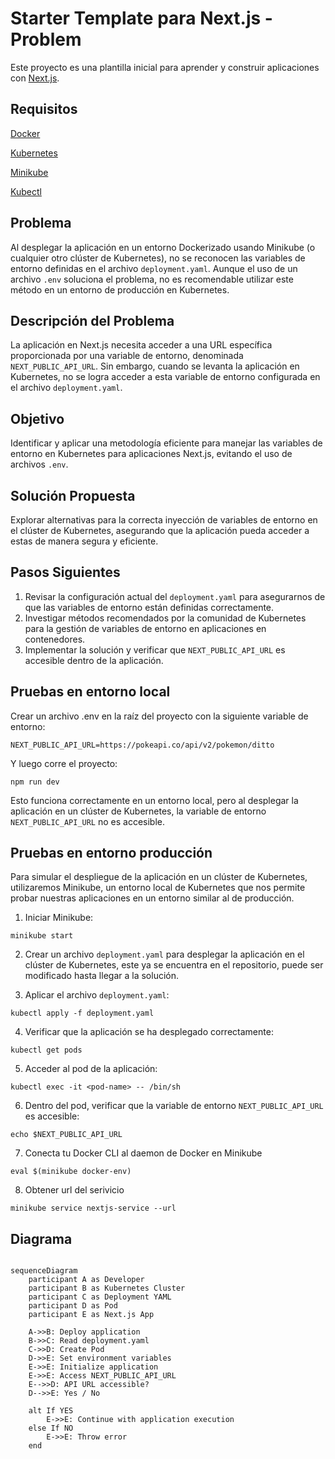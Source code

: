 # Starter Template para Next.js - Problem

Este proyecto es una plantilla inicial para aprender y construir aplicaciones con [Next.js](https://nextjs.org/learn).

## Requisitos
[Docker](https://docs.docker.com/get-docker/)

[Kubernetes](https://kubernetes.io/es/docs/home/)

[Minikube](https://minikube.sigs.k8s.io/docs)

[Kubectl](https://kubernetes.io/es/docs/tasks/tools/install-kubectl/)

## Problema

Al desplegar la aplicación en un entorno Dockerizado usando Minikube (o cualquier otro clúster de Kubernetes), no se reconocen las variables de entorno definidas en el archivo `deployment.yaml`. Aunque el uso de un archivo `.env` soluciona el problema, no es recomendable utilizar este método en un entorno de producción en Kubernetes.

## Descripción del Problema

La aplicación en Next.js necesita acceder a una URL específica proporcionada por una variable de entorno, denominada `NEXT_PUBLIC_API_URL`. Sin embargo, cuando se levanta la aplicación en Kubernetes, no se logra acceder a esta variable de entorno configurada en el archivo `deployment.yaml`.

## Objetivo

Identificar y aplicar una metodología eficiente para manejar las variables de entorno en Kubernetes para aplicaciones Next.js, evitando el uso de archivos `.env`.

## Solución Propuesta

Explorar alternativas para la correcta inyección de variables de entorno en el clúster de Kubernetes, asegurando que la aplicación pueda acceder a estas de manera segura y eficiente.

## Pasos Siguientes

1. Revisar la configuración actual del `deployment.yaml` para asegurarnos de que las variables de entorno están definidas correctamente.
2. Investigar métodos recomendados por la comunidad de Kubernetes para la gestión de variables de entorno en aplicaciones en contenedores.
3. Implementar la solución y verificar que `NEXT_PUBLIC_API_URL` es accesible dentro de la aplicación.

## Pruebas en entorno local
Crear un archivo .env en la raíz del proyecto con la siguiente variable de entorno:

```
NEXT_PUBLIC_API_URL=https://pokeapi.co/api/v2/pokemon/ditto
```

Y luego corre el proyecto:


```
npm run dev
```

Esto funciona correctamente en un entorno local, pero al desplegar la aplicación en un clúster de Kubernetes, la variable de entorno `NEXT_PUBLIC_API_URL` no es accesible.

## Pruebas en entorno producción

Para simular el despliegue de la aplicación en un clúster de Kubernetes, utilizaremos Minikube, un entorno local de Kubernetes que nos permite probar nuestras aplicaciones en un entorno similar al de producción.

1. Iniciar Minikube:

``` 
minikube start
```

2. Crear un archivo `deployment.yaml` para desplegar la aplicación en el clúster de Kubernetes, este ya se encuentra en el repositorio, puede ser modificado hasta llegar a la solución.

3. Aplicar el archivo `deployment.yaml`:

```
kubectl apply -f deployment.yaml
```

4. Verificar que la aplicación se ha desplegado correctamente:

```
kubectl get pods
```

5. Acceder al pod de la aplicación:

```
kubectl exec -it <pod-name> -- /bin/sh
```

6. Dentro del pod, verificar que la variable de entorno `NEXT_PUBLIC_API_URL` es accesible:

```
echo $NEXT_PUBLIC_API_URL
```

7. Conecta tu Docker CLI al daemon de Docker en Minikube
    
```
eval $(minikube docker-env)
```
8. Obtener url del serivicio

```
minikube service nextjs-service --url
```

## Diagrama 

```mermaid

sequenceDiagram
    participant A as Developer
    participant B as Kubernetes Cluster
    participant C as Deployment YAML
    participant D as Pod
    participant E as Next.js App

    A->>B: Deploy application
    B->>C: Read deployment.yaml
    C->>D: Create Pod
    D->>E: Set environment variables
    E->>E: Initialize application
    E->>E: Access NEXT_PUBLIC_API_URL
    E-->>D: API URL accessible?
    D-->>E: Yes / No

    alt If YES
        E->>E: Continue with application execution
    else If NO
        E->>E: Throw error
    end

```